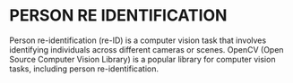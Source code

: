 # PERSON RE IDENTIFICATION
Person re-identification (re-ID) is a computer vision task that involves identifying individuals across different cameras or scenes. OpenCV (Open Source Computer Vision Library) is a popular library for computer vision tasks, including person re-identification. 

